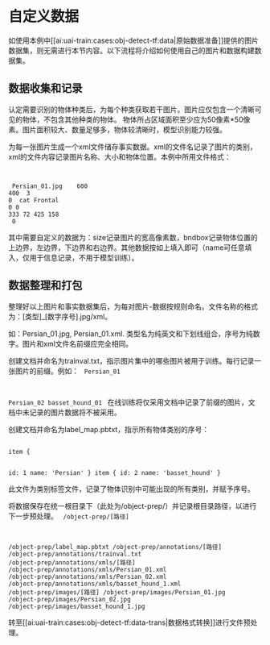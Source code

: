 

# 自定义数据

如使用本例中[[ai:uai-train:cases:obj-detect-tf:data|原始数据准备]]提供的图片数据集，则无需进行本节内容。以下流程将介绍如何使用自己的图片和数据构建数据集。
## 数据收集和记录
认定需要识别的物体种类后，为每个种类获取若干图片。图片应仅包含一个清晰可见的物体，不包含其他种类的物体。
物体所占区域面积至少应为50像素*50像素。图片面积较大、数量足够多，物体较清晰时，模型识别能力较强。

为每一张图片生成一个xml文件储存事实数据。xml的文件名记录了图片的类别，xml的文件内容记录图片名称、大小和物体位置。本例中所用文件格式：
<code>
<annotation>

​        <filename>Persian_01.jpg</filename>
​	<size>
​		<width>600</width>
​		<height>400</height>
​		<depth>3</depth>
​	</size>
​	<segmented>0</segmented>
	<object>
		<name>cat</name>
		<pose>Frontal</pose>
		<truncated>0</truncated>
		<occluded>0</occluded>
		<bndbox>
			<xmin>333</xmin>
			<ymin>72</ymin>
			<xmax>425</xmax>
			<ymax>158</ymax>
		</bndbox>
		<difficult>0</difficult>
	</object>
</annotation>
</code>

其中需要自定义的数据为：size记录图片的宽高像素数，bndbox记录物体位置的上边界，左边界，下边界和右边界。其他数据按如上填入即可（name可任意填入，仅用于信息记录，不用于模型训练）。

## 数据整理和打包
整理好以上图片和事实数据集后，为每对图片-数据按规则命名。文件名称的格式为：[类型]\_[数字序号].jpg/xml。

如：Persian\_01.jpg, Persian\_01.xml. 类型名为纯英文和下划线组合，序号为纯数字。图片和xml文件名前缀应完全相同。

创建文档并命名为trainval.txt，指示图片集中的哪些图片被用于训练。每行记录一张图片的前缀。例如：
<code>
Persian_01

Persian_02
basset_hound_01
</code>
在线训练将仅采用文档中记录了前缀的图片，文档中未记录的图片数据将不被采用。

创建文档并命名为label_map.pbtxt，指示所有物体类别的序号：

<code>
item {

  id: 1
  name: 'Persian'
}
item {
  id: 2
  name: 'basset_hound'
}
</code>

此文件为类别标签文件，记录了物体识别中可能出现的所有类别，并赋予序号。

将数据保存在统一根目录下（此处为/object-prep/）并记录根目录路径，以进行下一步预处理。
<code>
/object-prep/[路径]

/object-prep/label_map.pbtxt
/object-prep/annotations/[路径]
/object-prep/annotations/trainval.txt
/object-prep/annotations/xmls/[路径]
/object-prep/annotations/xmls/Persian_01.xml
/object-prep/annotations/xmls/Persian_02.xml
/object-prep/annotations/xmls/basset_hound_1.xml
/object-prep/images/[路径]
/object-prep/images/Persian_01.jpg
/object-prep/images/Persian_02.jpg
/object-prep/images/basset_hound_1.jpg
</code>

转至[[ai:uai-train:cases:obj-detect-tf:data-trans|数据格式转换]]进行文件预处理。